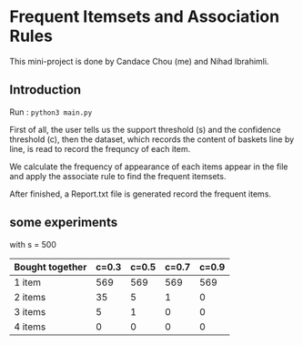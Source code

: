 # Frequent Itemsets and Association Rules

This mini-project is done by Candace Chou (me) and Nihad Ibrahimli.

## Introduction

Run :
``` python3 main.py ```


First of all,  the user tells us the support threshold (s) and the confidence
threshold (c), then the dataset, which records the content of baskets line by line, is read to record the frequncy of each item.

We  calculate the frequency of appearance of each  items appear in the file and apply the associate rule to find the frequent itemsets.

After finished, a Report.txt file is generated record the frequent items.

## some experiments

with s = 500

|Bought together |c=0.3|c=0.5|c=0.7|c=0.9|
|----------------|-----|-----|-----|-----|
| 1 item         | 569 | 569 | 569 |  569|
| 2 items |  35  |  5  | 1 |   0 |
| 3 items |  5  |   1  | 0 |   0 |
| 4 items |  0 |   0   | 0 |   0 |

